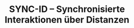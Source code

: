 ---
layout: project
title: SYNC-ID – Synchronisierte Interaktionen über Distanzen
slug: syncid
link: na
status: active
time: 07/2021–06/2024
funding: Free State of Saxony, Ministry of Science
image: SYNCID-Project.jpg
tag: multimodal
description: >-
    The overall objective of the SYNC-ID project is to create a laboratory environment that enables multi-sensory and synchronous experiences over large distances. For the interaction, visual, auditory as well as tactile sensory impressions are to be conveyed depending on the position in space. We thus address essential deficits of virtual encounters after large parts of private and public life have been displaced into the digital realm, not least by the COVID pandemic. In doing so, we explore the topic of atmospheres in which encounters and work processes take place. The laboratory will be created within a standard office container in conjunction with the project MIR (Mobile Interaction Room).
---